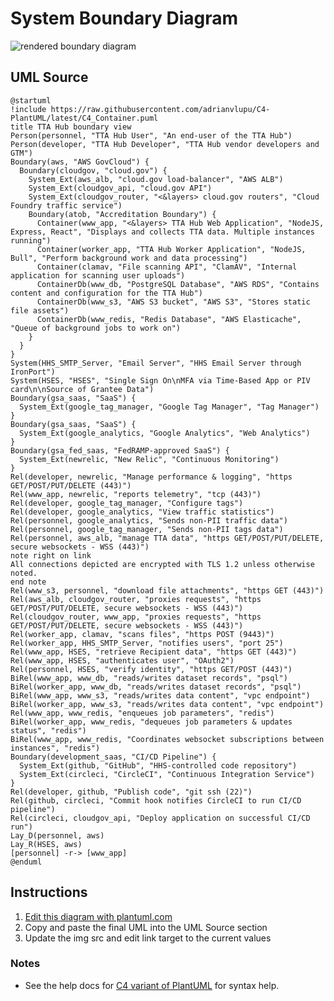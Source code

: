 System Boundary Diagram
=======================

![rendered boundary diagram](http://www.plantuml.com/plantuml/png/jLVTRXkz4RtNKqnz4JX0PA5sUj6Y229BigF2QXIlabmaWS3bZbQiAN933gK8HTwzdDMANdlj0Cs73qYitH7ddCCXvqTlFGb7OQDxVr56wb0Wh8ag_u_1m8dTMQbe7VBWqKbh20sTIRiPYC8fOROwL64mUjsVQs7eu-nce0MXfsXQZk9geGowiugnIP56M2o6y2xaaDjW2k7si5MuwytHUMjEg_h3e7u59yU57oFlINmV6a1Jz5a6s1NGEc6Tl3pw5xX5RIDAotzyj9sqZDi8PHsazHw4AU1wCOjObusoKx7ppFivWskx7MaRYfENyDyUG5eXsLZQRLnMFvx5vsODGBRtX9lbv0SnqbBelBqCj1L5FnTQ61crDKJ3cykeuA5tObcAIZs06CwdlrZjRA0w4lzyeSKUdNy3zww7BptprZk3AzwJsmCviLef2HxTLabiyEzZGZPdhL8wB1G9KjQaRzFM0TBPd-vskoYyQkj8b-0pvZ2iAgra3SHg_cqB_5Vs2YO_AeS-7i0j2adypLZvAW8SZafQhL6Ihw4AGU8CPa6JgZI2CfuugXvSC4QPCcwYeygwEtIDi2IdDZwdw39epUzpT2lhDf0BULSwtZemMYsBbK3bR2JtJnDBBJQ2ByoLqWXUYbeX7-NXBCHc-8cVfeRG6Q51tAk1o7llKcT2gFWU-IxHEAyZN-Iis7eg7MOVRc0S1UR2u_72tOupVcpSF3GPtiJOh5GPNE9k9zspZFwYWSuk80_o3kaa6VWf8-lGW-Ux8s75KH3U8ps_1xvfd8ct_DdPmKGB7v64NDUc3m43WbsrZ-S_DlT0zd1CrZH4Ftly_sVla3kdxzvbososc2ypTDiwRoOReJGSNXawhe2MZSCHySirJ9qrS-ie0X_1iaaMFVYZthCofKR8L6dWlVbgPbT3s2e12xN1_gNmMF2b0-jWFlq4KhZYQroLsU1alPTh9mmXrdjlLwZIYwKNmZE545cJVwrYK5eRYPSaokL6657M-xgkZR0G9SmEHjROUeqKF_z_akYhzwIalwSO7arCmCcU35sA5HP7cYiiReUpULzKbRDRBE1fNeCxXrf9pb7SmIq_7o-pCi463pDh55d7gSY4SKcxHxG03Zk7wf3RN3tW1MXRbj6LCUj-2DUJnM3-Fej_FYu6uydDP361qzUlBrv6TCPEjQw5xB2oZZmGQjmWkJt3aQpQZcrHJnxPg4b5X6ZtppgrZ-2JmbsgvdMsSPeSVLEdVT8tGrDuCDRqvzDf0k7YrdNlwkq0iEPdlEyxuy4vrVDV1lqLU9GSZHtctdADyT27prcMWcei8JXLhWci0QtCNM-eDKYcbLpFeY2ib2GiG4GWDDBjAtxRALh3uYQ3lvwTGp0QlGTBQtGxvH4OjpZheIdgHzvEgdhjwQMmEyELkIbmH4AkDsZ8FzZNWpkGGj7ju9MpFnJtC_mUq9F_Wy5XjWv9khj_1bkxtQOEo9tCrm5gKJ0ydFxz6TzkaJQMr8hL1j_CCvnkSFwtnodPb6I7v1Hk4MvHgagXeUvrQqll08X0w-Z5BRbXPT_tmsW-xzxlnYbgLQizg88zQT-DQAAyL0z8KmztA0e_s3d5hApO8u53QLrnsBN_hfDx2jdl8xG5-8kdt8-p0ljkAydJUMMLeQwAtuNf23bE0cZYpGpekRD39PpOu76QhPSy9o415FWa0Bo0K4LHpNmIkeXFwnbPwmfbQiUK1-13xgLJrQ7Sv4WxH9EcqpPsweJ7ciwbujWDHzF1Q0npLQ5M1hjjyF3pZ9kkeZYODPDAdyFgU4hcGQv0u3xa5LaUqny2IEMaHgcOgtuSJH-rKHv6osOEpD8FWqu_JKhc8TVAhsjYXefVW8_lf-VdJLebrMrokzd4XMjhxo2bzL4HaELn7WxHg58qQh1xa4U_bSPOQRj_C4F7Vpv87j1NGJTm4JWYtOZzSloeEHsijyr0Lnk-f1NVeE_wR-1BSoU-zTwYAS96_my0)

UML Source
----------

```
@startuml
!include https://raw.githubusercontent.com/adrianvlupu/C4-PlantUML/latest/C4_Container.puml
title TTA Hub boundary view
Person(personnel, "TTA Hub User", "An end-user of the TTA Hub")
Person(developer, "TTA Hub Developer", "TTA Hub vendor developers and GTM")
Boundary(aws, "AWS GovCloud") {
  Boundary(cloudgov, "cloud.gov") {
    System_Ext(aws_alb, "cloud.gov load-balancer", "AWS ALB")
    System_Ext(cloudgov_api, "cloud.gov API")
    System_Ext(cloudgov_router, "<&layers> cloud.gov routers", "Cloud Foundry traffic service")
    Boundary(atob, "Accreditation Boundary") {
      Container(www_app, "<&layers> TTA Hub Web Application", "NodeJS, Express, React", "Displays and collects TTA data. Multiple instances running")
      Container(worker_app, "TTA Hub Worker Application", "NodeJS, Bull", "Perform background work and data processing")
      Container(clamav, "File scanning API", "ClamAV", "Internal application for scanning user uploads")
      ContainerDb(www_db, "PostgreSQL Database", "AWS RDS", "Contains content and configuration for the TTA Hub")
      ContainerDb(www_s3, "AWS S3 bucket", "AWS S3", "Stores static file assets")
      ContainerDb(www_redis, "Redis Database", "AWS Elasticache", "Queue of background jobs to work on")
    }
  }
}
System(HHS_SMTP_Server, "Email Server", "HHS Email Server through IronPort")
System(HSES, "HSES", "Single Sign On\nMFA via Time-Based App or PIV card\n\nSource of Grantee Data")
Boundary(gsa_saas, "SaaS") {
  System_Ext(google_tag_manager, "Google Tag Manager", "Tag Manager")
}
Boundary(gsa_saas, "SaaS") {
  System_Ext(google_analytics, "Google Analytics", "Web Analytics")
}
Boundary(gsa_fed_saas, "FedRAMP-approved SaaS") {
  System_Ext(newrelic, "New Relic", "Continuous Monitoring")
}
Rel(developer, newrelic, "Manage performance & logging", "https GET/POST/PUT/DELETE (443)")
Rel(www_app, newrelic, "reports telemetry", "tcp (443)")
Rel(developer, google_tag_manager, "Configure tags")
Rel(developer, google_analytics, "View traffic statistics")
Rel(personnel, google_analytics, "Sends non-PII traffic data")
Rel(personnel, google_tag_manager, "Sends non-PII tags data")
Rel(personnel, aws_alb, "manage TTA data", "https GET/POST/PUT/DELETE, secure websockets - WSS (443)")
note right on link
All connections depicted are encrypted with TLS 1.2 unless otherwise noted.
end note
Rel(www_s3, personnel, "download file attachments", "https GET (443)")
Rel(aws_alb, cloudgov_router, "proxies requests", "https GET/POST/PUT/DELETE, secure websockets - WSS (443)")
Rel(cloudgov_router, www_app, "proxies requests", "https GET/POST/PUT/DELETE, secure websockets - WSS (443)")
Rel(worker_app, clamav, "scans files", "https POST (9443)")
Rel(worker_app, HHS_SMTP_Server, "notifies users", "port 25")
Rel(www_app, HSES, "retrieve Recipient data", "https GET (443)")
Rel(www_app, HSES, "authenticates user", "OAuth2")
Rel(personnel, HSES, "verify identity", "https GET/POST (443)")
BiRel(www_app, www_db, "reads/writes dataset records", "psql")
BiRel(worker_app, www_db, "reads/writes dataset records", "psql")
BiRel(www_app, www_s3, "reads/writes data content", "vpc endpoint")
BiRel(worker_app, www_s3, "reads/writes data content", "vpc endpoint")
Rel(www_app, www_redis, "enqueues job parameters", "redis")
BiRel(worker_app, www_redis, "dequeues job parameters & updates status", "redis")
BiRel(www_app, www_redis, "Coordinates websocket subscriptions between instances", "redis")
Boundary(development_saas, "CI/CD Pipeline") {
  System_Ext(github, "GitHub", "HHS-controlled code repository")
  System_Ext(circleci, "CircleCI", "Continuous Integration Service")
}
Rel(developer, github, "Publish code", "git ssh (22)")
Rel(github, circleci, "Commit hook notifies CircleCI to run CI/CD pipeline")
Rel(circleci, cloudgov_api, "Deploy application on successful CI/CD run")
Lay_D(personnel, aws)
Lay_R(HSES, aws)
[personnel] -r-> [www_app]
@enduml
```

Instructions
------------

1. [Edit this diagram with plantuml.com](http://www.plantuml.com/plantuml/umla/jLVTRXkz4RtNKqnz4JX0PA5sUj6Y229BigF2QXIlabmaWS3bZbQiAN933gK8HTwzdDMANdlj0Cs73qYitH7ddCCXvqTlFGb7OQDxVr56wb0Wh8ag_u_1m8dTMQbe7VBWqKbh20sTIRiPYC8fOROwL64mUjsVQs7eu-nce0MXfsXQZk9geGowiugnIP56M2o6y2xaaDjW2k7si5MuwytHUMjEg_h3e7u59yU57oFlINmV6a1Jz5a6s1NGEc6Tl3pw5xX5RIDAotzyj9sqZDi8PHsazHw4AU1wCOjObusoKx7ppFivWskx7MaRYfENyDyUG5eXsLZQRLnMFvx5vsODGBRtX9lbv0SnqbBelBqCj1L5FnTQ61crDKJ3cykeuA5tObcAIZs06CwdlrZjRA0w4lzyeSKUdNy3zww7BptprZk3AzwJsmCviLef2HxTLabiyEzZGZPdhL8wB1G9KjQaRzFM0TBPd-vskoYyQkj8b-0pvZ2iAgra3SHg_cqB_5Vs2YO_AeS-7i0j2adypLZvAW8SZafQhL6Ihw4AGU8CPa6JgZI2CfuugXvSC4QPCcwYeygwEtIDi2IdDZwdw39epUzpT2lhDf0BULSwtZemMYsBbK3bR2JtJnDBBJQ2ByoLqWXUYbeX7-NXBCHc-8cVfeRG6Q51tAk1o7llKcT2gFWU-IxHEAyZN-Iis7eg7MOVRc0S1UR2u_72tOupVcpSF3GPtiJOh5GPNE9k9zspZFwYWSuk80_o3kaa6VWf8-lGW-Ux8s75KH3U8ps_1xvfd8ct_DdPmKGB7v64NDUc3m43WbsrZ-S_DlT0zd1CrZH4Ftly_sVla3kdxzvbososc2ypTDiwRoOReJGSNXawhe2MZSCHySirJ9qrS-ie0X_1iaaMFVYZthCofKR8L6dWlVbgPbT3s2e12xN1_gNmMF2b0-jWFlq4KhZYQroLsU1alPTh9mmXrdjlLwZIYwKNmZE545cJVwrYK5eRYPSaokL6657M-xgkZR0G9SmEHjROUeqKF_z_akYhzwIalwSO7arCmCcU35sA5HP7cYiiReUpULzKbRDRBE1fNeCxXrf9pb7SmIq_7o-pCi463pDh55d7gSY4SKcxHxG03Zk7wf3RN3tW1MXRbj6LCUj-2DUJnM3-Fej_FYu6uydDP361qzUlBrv6TCPEjQw5xB2oZZmGQjmWkJt3aQpQZcrHJnxPg4b5X6ZtppgrZ-2JmbsgvdMsSPeSVLEdVT8tGrDuCDRqvzDf0k7YrdNlwkq0iEPdlEyxuy4vrVDV1lqLU9GSZHtctdADyT27prcMWcei8JXLhWci0QtCNM-eDKYcbLpFeY2ib2GiG4GWDDBjAtxRALh3uYQ3lvwTGp0QlGTBQtGxvH4OjpZheIdgHzvEgdhjwQMmEyELkIbmH4AkDsZ8FzZNWpkGGj7ju9MpFnJtC_mUq9F_Wy5XjWv9khj_1bkxtQOEo9tCrm5gKJ0ydFxz6TzkaJQMr8hL1j_CCvnkSFwtnodPb6I7v1Hk4MvHgagXeUvrQqll08X0w-Z5BRbXPT_tmsW-xzxlnYbgLQizg88zQT-DQAAyL0z8KmztA0e_s3d5hApO8u53QLrnsBN_hfDx2jdl8xG5-8kdt8-p0ljkAydJUMMLeQwAtuNf23bE0cZYpGpekRD39PpOu76QhPSy9o415FWa0Bo0K4LHpNmIkeXFwnbPwmfbQiUK1-13xgLJrQ7Sv4WxH9EcqpPsweJ7ciwbujWDHzF1Q0npLQ5M1hjjyF3pZ9kkeZYODPDAdyFgU4hcGQv0u3xa5LaUqny2IEMaHgcOgtuSJH-rKHv6osOEpD8FWqu_JKhc8TVAhsjYXefVW8_lf-VdJLebrMrokzd4XMjhxo2bzL4HaELn7WxHg58qQh1xa4U_bSPOQRj_C4F7Vpv87j1NGJTm4JWYtOZzSloeEHsijyr0Lnk-f1NVeE_wR-1BSoU-zTwYAS96_my0)
2. Copy and paste the final UML into the UML Source section
3. Update the img src and edit link target to the current values

### Notes

* See the help docs for [C4 variant of PlantUML](https://github.com/RicardoNiepel/C4-PlantUML) for syntax help.
